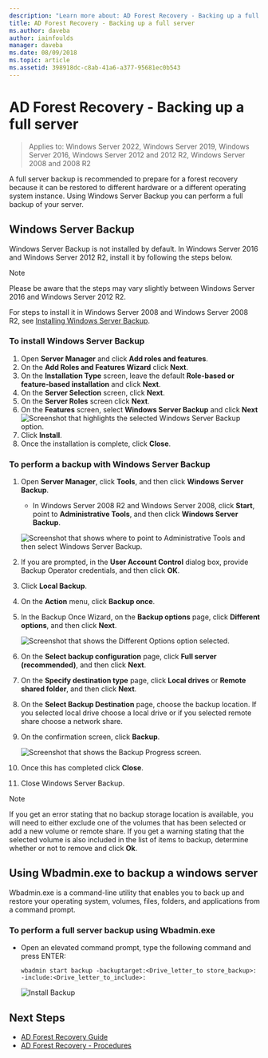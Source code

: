 ```yaml
---
description: "Learn more about: AD Forest Recovery - Backing up a full server"
title: AD Forest Recovery - Backing up a full server
ms.author: daveba
author: iainfoulds
manager: daveba
ms.date: 08/09/2018
ms.topic: article
ms.assetid: 398918dc-c8ab-41a6-a377-95681ec0b543
---
```


# AD Forest Recovery - Backing up a full server

>Applies to: Windows Server 2022, Windows Server 2019, Windows Server 2016, Windows Server 2012 and 2012 R2, Windows Server 2008 and 2008 R2

A full server backup is recommended to prepare for a forest recovery because it can be restored to different hardware or a different operating system instance.  Using Windows Server Backup you can perform a full backup of your server.

## Windows Server Backup

Windows Server Backup is not installed by default. In Windows Server 2016 and Windows Server 2012 R2, install it by following the steps below.

>[!NOTE]
>Please be aware that the steps may vary slightly between Windows Server 2016 and Windows Server 2012 R2.

For steps to install it in Windows Server 2008 and Windows Server 2008 R2, see [Installing Windows Server Backup](/previous-versions/windows/it-pro/windows-server-2008-R2-and-2008/cc771232(v=ws.10)).

### To install Windows Server Backup

1. Open **Server Manager** and click **Add roles and features**.
2. On the **Add Roles and Features Wizard** click **Next**.
3. On the **Installation Type** screen, leave the default **Role-based or feature-based installation** and click **Next**.
4. On the **Server Selection** screen, click **Next**.
5. On the **Server Roles** screen click **Next**.
6. On the **Features** screen, select **Windows Server Backup** and click **Next**
   ![Screenshot that highlights the selected Windows Server Backup option.](media/AD-Forest-Recovery-Backing-up-a-Full-Server/fullbackup2.png)
7. Click **Install**.
8. Once the installation is complete, click **Close**.

### To perform a backup with Windows Server Backup

1. Open **Server Manager**, click **Tools**, and then click **Windows Server Backup**.
   - In Windows Server 2008 R2 and Windows Server 2008, click **Start**, point to **Administrative Tools**, and then click **Windows Server Backup**.

   ![Screenshot that shows where to point to Administrative Tools and then select Windows Server Backup.](media/AD-Forest-Recovery-Backing-up-a-Full-Server/fullbackup1.png)

2. If you are prompted, in the **User Account Control** dialog box, provide Backup Operator credentials, and then click **OK**.
3. Click **Local Backup**.
4. On the **Action** menu, click **Backup once**.
5. In the Backup Once Wizard, on the **Backup options** page, click **Different options**, and then click **Next**.

   ![Screenshot that shows the Different Options option selected.](media/AD-Forest-Recovery-Backing-up-a-Full-Server/fullbackup3.png)

6. On the **Select backup configuration** page, click **Full server (recommended)**, and then click **Next**.
7. On the **Specify destination type** page, click **Local drives** or **Remote shared folder**, and then click **Next**.
8. On the **Select Backup Destination** page, choose the backup location.  If you selected local drive choose a local drive or if you selected remote share choose a network share.
9. On the confirmation screen, click **Backup**.

   ![Screenshot that shows the Backup Progress screen.](media/AD-Forest-Recovery-Backing-up-a-Full-Server/fullbackup4.png)

10. Once this has completed click **Close**.
11. Close Windows Server Backup.

>[!NOTE]
>If you get an error stating that no backup storage location is available, you will need to either exclude one of the volumes that has been selected or add a new volume or remote share.
>If you get a warning stating that the selected volume is also included in the list of items to backup, determine whether or not to remove and click **Ok**.

## Using Wbadmin.exe to backup a windows server

Wbadmin.exe is a command-line utility that enables you to back up and restore your operating system, volumes, files, folders, and applications from a command prompt.

### To perform a full server backup using Wbadmin.exe

- Open an elevated command prompt, type the following command and press ENTER:

   ```
   wbadmin start backup -backuptarget:<Drive_letter_to store_backup>: -include:<Drive_letter_to_include>:
   ```

   ![Install Backup](media/AD-Forest-Recovery-Backing-up-a-Full-Server/fullbackup5.png)

## Next Steps

- [AD Forest Recovery Guide](AD-Forest-Recovery-Guide.md)
- [AD Forest Recovery - Procedures](AD-Forest-Recovery-Procedures.md)
